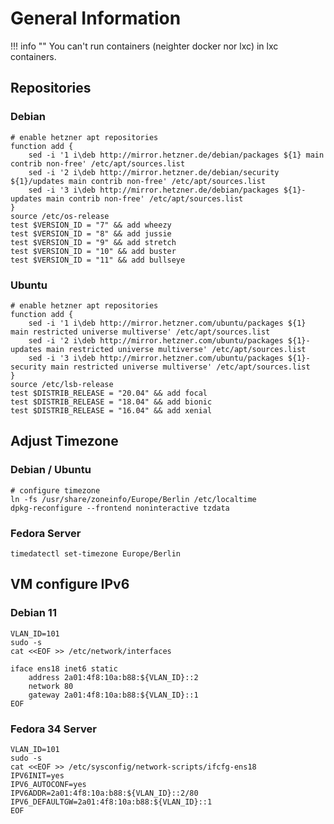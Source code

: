 # General Information

!!! info ""
    You can't run containers (neighter docker nor lxc) in lxc containers.

## Repositories
### Debian
```shell
# enable hetzner apt repositories
function add {
    sed -i '1 i\deb http://mirror.hetzner.de/debian/packages ${1} main contrib non-free' /etc/apt/sources.list
    sed -i '2 i\deb http://mirror.hetzner.de/debian/security ${1}/updates main contrib non-free' /etc/apt/sources.list
    sed -i '3 i\deb http://mirror.hetzner.de/debian/packages ${1}-updates main contrib non-free' /etc/apt/sources.list
}
source /etc/os-release  
test $VERSION_ID = "7" && add wheezy
test $VERSION_ID = "8" && add jussie
test $VERSION_ID = "9" && add stretch
test $VERSION_ID = "10" && add buster
test $VERSION_ID = "11" && add bullseye
```

### Ubuntu
```shell
# enable hetzner apt repositories
function add {
    sed -i '1 i\deb http://mirror.hetzner.com/ubuntu/packages ${1} main restricted universe multiverse' /etc/apt/sources.list
    sed -i '2 i\deb http://mirror.hetzner.com/ubuntu/packages ${1}-updates main restricted universe multiverse' /etc/apt/sources.list
    sed -i '3 i\deb http://mirror.hetzner.com/ubuntu/packages ${1}-security main restricted universe multiverse' /etc/apt/sources.list
}
source /etc/lsb-release
test $DISTRIB_RELEASE = "20.04" && add focal
test $DISTRIB_RELEASE = "18.04" && add bionic
test $DISTRIB_RELEASE = "16.04" && add xenial
```

## Adjust Timezone
### Debian / Ubuntu
```shell
# configure timezone
ln -fs /usr/share/zoneinfo/Europe/Berlin /etc/localtime
dpkg-reconfigure --frontend noninteractive tzdata
```

### Fedora Server
```shell
timedatectl set-timezone Europe/Berlin
```

## VM configure IPv6
### Debian 11
```shell
VLAN_ID=101
sudo -s
cat <<EOF >> /etc/network/interfaces

iface ens18 inet6 static
    address 2a01:4f8:10a:b88:${VLAN_ID}::2
    network 80
    gateway 2a01:4f8:10a:b88:${VLAN_ID}::1
EOF
```

### Fedora 34 Server
```shell
VLAN_ID=101
sudo -s
cat <<EOF >> /etc/sysconfig/network-scripts/ifcfg-ens18
IPV6INIT=yes
IPV6_AUTOCONF=yes
IPV6ADDR=2a01:4f8:10a:b88:${VLAN_ID}::2/80
IPV6_DEFAULTGW=2a01:4f8:10a:b88:${VLAN_ID}::1
EOF
```

